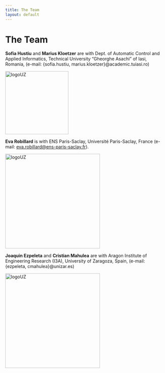 ```yaml
---
title: The Team
layout: default
---
```


# The Team 

**Sofia Hustiu** and **Marius Kloetzer** are with Dept. of Automatic Control and Applied Informatics, Technical University “Gheorghe Asachi” of Iasi, Romania, (e-mail: {sofia.hustiu, marius.kloetzer}@academic.tuiasi.ro)

<img src="../pictures/logo-TUIASI.png" alt="logoUZ" width="200"/>

**Eva Robillard** is with ENS Paris-Saclay, Université Paris-Saclay, France (e-mail: eva.robillard@ens-paris-saclay.fr).

<img src="../pictures/ENSPS_UPSAY_logo_couleur_2.png" alt="logoUZ" width="300"/>

**Joaquin Ezpeleta** and **Cristian Mahulea** are with Aragon Institute of Engineering Research (I3A), University of Zaragoza, Spain, (e-mail: {ezpeleta, cmahulea}@unizar.es)

<img src="../pictures/LogoUZ.png" alt="logoUZ" width="300"/> 


